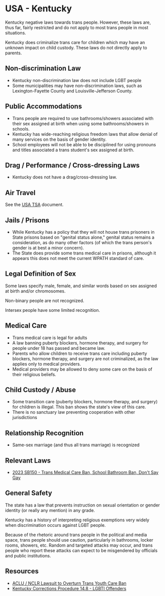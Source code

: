 # USA - Kentucky

Kentucky negative laws towards trans people. However, these laws
are, thus far, fairly restricted and do not apply to most
trans people in most situations.

Kentucky does criminalize trans care for children which may have an
unknown impact on child custody. These laws do not directly apply to parents.

## Non-discrimination Law

 * Kentucky non-discrimination law does not include LGBT people
 * Some municipalities may have non-discrimination laws, such as
   Lexington-Fayette County and Louisville-Jefferson County.

## Public Accommodations

 * Trans people are required to use bathrooms/showers associated with their
   sex assigned at birth when using some bathrooms/showers in schools.
 * Kentucky has wide-reaching religious freedom laws that allow denial of
   many services on the basis of gender identity.
 * School employees will not be able to be disciplined for using
   pronouns and titles associated a trans student's sex assigned at birth.

## Drag / Performance / Cross-dressing Laws

 * Kentucky does not have a drag/cross-dressing law.

## Air Travel

See the [USA TSA](../notes/tsa.md) document.

## Jails / Prisons

 * While Kentucky has a policy that they will not house trans prisoners
   in State prisons based on "genital status alone," genital status remains a
   consideration, as do many other factors (of which the trans person's
   gender is at best a minor concern).
 * The State does provide some trans medical care in prisons, although
   it appears this does not meet the current WPATH standard of care.

## Legal Definition of Sex

Some laws specify male, female, and similar words based on sex assigned
at birth and/or chromosomes.

Non-binary people are not recognized.

Intersex people have some limited recognition.

## Medical Care

 * Trans medical care is legal for adults
 * A law banning puberty blockers, hormone therapy, and surgery for
   people under 18 has passed and became law.
 * Parents who allow children to receive trans care including puberty
   blockers, hormone therapy, and surgery are not criminalized, as the
   law applies only to medical providers.
 * Medical providers may be allowed to deny some care on the basis of
   their religious beliefs.

## Child Custody / Abuse

 * Some transition care (puberty blockers, hormone therapy, and surgery)
   for children is illegal. This ban shows the state's view of this care.
 * There is no sanctuary law preventing cooperation with other
   jurisdictions
 
## Relationship Recognition

 * Same-sex marriage (and thus all trans marriage) is recognized

## Relevant Laws

 * [2023 SB150 - Trans Medical Care Ban, School Bathroom Ban, Don't Say Gay](https://corrections.ky.gov/About/cpp/Documents/14/CPP%2014.8%2005202020.pdf)

## General Safety

The state has a law that prevents instruction on sexual orientation or
gender identity (or really any mention) in any grade.

Kentucky has a history of interpreting religious exemptions very widely
when discrimination occurs against LGBT people.

Because of the rhetoric around trans people in the political and media
space, trans people should use caution, particularly in bathrooms,
locker rooms, showers, etc.  Random and targeted attacks may occur, and
trans people who report these attacks can expect to be misgendered by
officials and public institutions.

## Resources

 * [ACLU / NCLR Lawsuit to Overturn Trans Youth Care Ban](https://www.aclu-ky.org/en/cases/doe-v-thornbury-challenge-trans-health-care-ban)
 * [Kentucky Corrections Procedure 14.8 - LGBTI Offenders](https://corrections.ky.gov/About/cpp/Documents/14/CPP%2014.8%2005202020.pdf)
